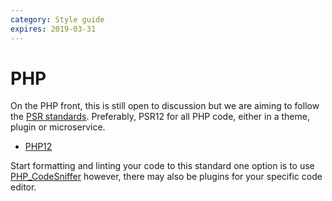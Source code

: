 ```yaml
---
category: Style guide
expires: 2019-03-31
---
```


# PHP

On the PHP front, this is still open to discussion but we are aiming to follow the [PSR standards](https://www.php-fig.org/psr/). Preferably, PSR12 for all PHP code, either in a theme, plugin or microservice.
* [PHP12](https://www.php-fig.org/psr/psr-12/)

Start formatting and linting your code to this standard one option is to use [PHP_CodeSniffer](https://github.com/squizlabs/PHP_CodeSniffer) however, there may also be plugins for your specific code editor.
